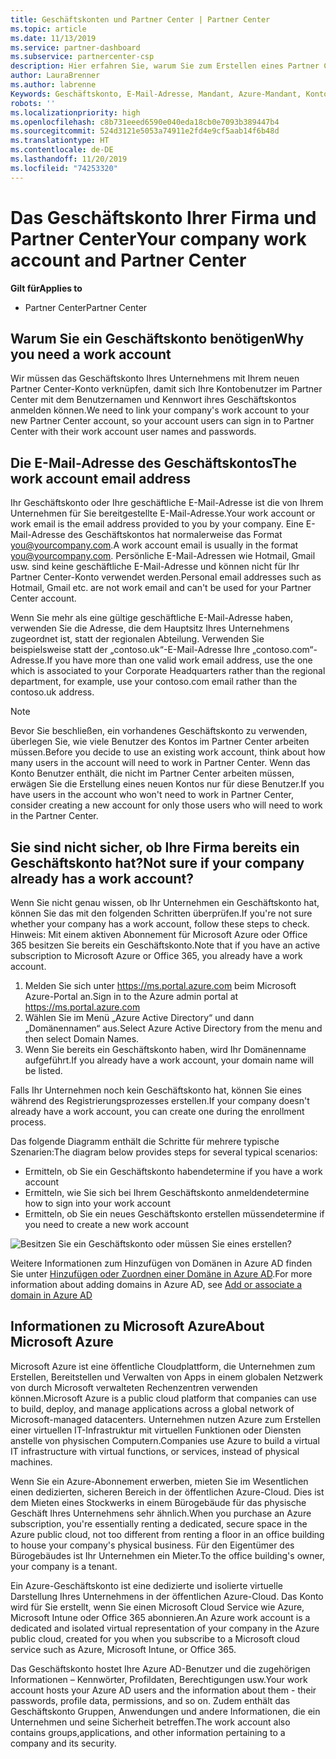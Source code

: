```yaml
---
title: Geschäftskonten und Partner Center | Partner Center
ms.topic: article
ms.date: 11/13/2019
ms.service: partner-dashboard
ms.subservice: partnercenter-csp
description: Hier erfahren Sie, warum Sie zum Erstellen eines Partner Center-Kontos ein Geschäftskonto benötigen und ob Sie bereits ein Geschäftskonto haben.
author: LauraBrenner
ms.author: labrenne
Keywords: Geschäftskonto, E-Mail-Adresse, Mandant, Azure-Mandant, Konto erstellen, Domänenname
robots: ''
ms.localizationpriority: high
ms.openlocfilehash: c8b731eeed6590e040eda18cb0e7093b389447b4
ms.sourcegitcommit: 524d3121e5053a74911e2fd4e9cf5aab14f6b48d
ms.translationtype: HT
ms.contentlocale: de-DE
ms.lasthandoff: 11/20/2019
ms.locfileid: "74253320"
---
```

# <a name="your-company-work-account-and-partner-center"></a><span data-ttu-id="f33c6-104">Das Geschäftskonto Ihrer Firma und Partner Center</span><span class="sxs-lookup"><span data-stu-id="f33c6-104">Your company work account and Partner Center</span></span>  

<span data-ttu-id="f33c6-105">**Gilt für**</span><span class="sxs-lookup"><span data-stu-id="f33c6-105">**Applies to**</span></span>

-  <span data-ttu-id="f33c6-106">Partner Center</span><span class="sxs-lookup"><span data-stu-id="f33c6-106">Partner Center</span></span>

## <a name="why-you-need-a-work-account"></a><span data-ttu-id="f33c6-107">Warum Sie ein Geschäftskonto benötigen</span><span class="sxs-lookup"><span data-stu-id="f33c6-107">Why you need a work account</span></span>

<span data-ttu-id="f33c6-108">Wir müssen das Geschäftskonto Ihres Unternehmens mit Ihrem neuen Partner Center-Konto verknüpfen, damit sich Ihre Kontobenutzer im Partner Center mit dem Benutzernamen und Kennwort ihres Geschäftskontos anmelden können.</span><span class="sxs-lookup"><span data-stu-id="f33c6-108">We need to link your company's work account to your new Partner Center account, so your account users can sign in to Partner Center with their work account user names and passwords.</span></span>

## <a name="the-work-account-email-address"></a><span data-ttu-id="f33c6-109">Die E-Mail-Adresse des Geschäftskontos</span><span class="sxs-lookup"><span data-stu-id="f33c6-109">The work account email address</span></span>

<span data-ttu-id="f33c6-110">Ihr Geschäftskonto oder Ihre geschäftliche E-Mail-Adresse ist die von Ihrem Unternehmen für Sie bereitgestellte E-Mail-Adresse.</span><span class="sxs-lookup"><span data-stu-id="f33c6-110">Your work account or work email is the email address provided to you by your company.</span></span> <span data-ttu-id="f33c6-111">Eine E-Mail-Adresse des Geschäftskontos hat normalerweise das Format you@yourcompany.com.</span><span class="sxs-lookup"><span data-stu-id="f33c6-111">A work account email is usually in the format you@yourcompany.com.</span></span> <span data-ttu-id="f33c6-112">Persönliche E-Mail-Adressen wie Hotmail, Gmail usw. sind keine geschäftliche E-Mail-Adresse und können nicht für Ihr Partner Center-Konto verwendet werden.</span><span class="sxs-lookup"><span data-stu-id="f33c6-112">Personal email addresses such as Hotmail, Gmail etc. are not work email and can't be used for your Partner Center account.</span></span> 

<span data-ttu-id="f33c6-113">Wenn Sie mehr als eine gültige geschäftliche E-Mail-Adresse haben, verwenden Sie die Adresse, die dem Hauptsitz Ihres Unternehmens zugeordnet ist, statt der regionalen Abteilung. Verwenden Sie beispielsweise statt der „contoso.uk“-E-Mail-Adresse Ihre „contoso.com“-Adresse.</span><span class="sxs-lookup"><span data-stu-id="f33c6-113">If you have more than one valid work email address, use the one which is associated to your Corporate Headquarters rather than the regional department, for example, use your contoso.com email rather than the contoso.uk address.</span></span>

> [!NOTE]  
>  <span data-ttu-id="f33c6-114">Bevor Sie beschließen, ein vorhandenes Geschäftskonto zu verwenden, überlegen Sie, wie viele Benutzer des Kontos im Partner Center arbeiten müssen.</span><span class="sxs-lookup"><span data-stu-id="f33c6-114">Before you decide to use an existing work account, think about how many users in the account will need to work in Partner Center.</span></span> <span data-ttu-id="f33c6-115">Wenn das Konto Benutzer enthält, die nicht im Partner Center arbeiten müssen, erwägen Sie die Erstellung eines neuen Kontos nur für diese Benutzer.</span><span class="sxs-lookup"><span data-stu-id="f33c6-115">If you have users in the account who won't need to work in Partner Center, consider creating a new account for only those users who will need to work in the Partner Center.</span></span>


## <a name="not-sure-if-your-company-already-has-a-work-account"></a><span data-ttu-id="f33c6-116">Sie sind nicht sicher, ob Ihre Firma bereits ein Geschäftskonto hat?</span><span class="sxs-lookup"><span data-stu-id="f33c6-116">Not sure if your company already has a work account?</span></span>

<span data-ttu-id="f33c6-117">Wenn Sie nicht genau wissen, ob Ihr Unternehmen ein Geschäftskonto hat, können Sie das mit den folgenden Schritten überprüfen.</span><span class="sxs-lookup"><span data-stu-id="f33c6-117">If you're not sure whether your company has a work account, follow these steps to check.</span></span> <span data-ttu-id="f33c6-118">Hinweis: Mit einem aktiven Abonnement für Microsoft Azure oder Office 365 besitzen Sie bereits ein Geschäftskonto.</span><span class="sxs-lookup"><span data-stu-id="f33c6-118">Note that if you have an active subscription to Microsoft Azure or Office 365, you already have a work account.</span></span>

1.  <span data-ttu-id="f33c6-119">Melden Sie sich unter https://ms.portal.azure.com beim Microsoft Azure-Portal an.</span><span class="sxs-lookup"><span data-stu-id="f33c6-119">Sign in to the Azure admin portal at https://ms.portal.azure.com</span></span>
2.  <span data-ttu-id="f33c6-120">Wählen Sie im Menü „Azure Active Directory“ und dann „Domänennamen“ aus.</span><span class="sxs-lookup"><span data-stu-id="f33c6-120">Select Azure Active Directory from the menu and then select Domain Names.</span></span>
3.  <span data-ttu-id="f33c6-121">Wenn Sie bereits ein Geschäftskonto haben, wird Ihr Domänenname aufgeführt.</span><span class="sxs-lookup"><span data-stu-id="f33c6-121">If you already have a work account, your domain name will be listed.</span></span>

<span data-ttu-id="f33c6-122">Falls Ihr Unternehmen noch kein Geschäftskonto hat, können Sie eines während des Registrierungsprozesses erstellen.</span><span class="sxs-lookup"><span data-stu-id="f33c6-122">If your company doesn't already have a work account, you can create one during the enrollment process.</span></span>

<span data-ttu-id="f33c6-123">Das folgende Diagramm enthält die Schritte für mehrere typische Szenarien:</span><span class="sxs-lookup"><span data-stu-id="f33c6-123">The diagram below provides steps for several typical scenarios:</span></span>

- <span data-ttu-id="f33c6-124">Ermitteln, ob Sie ein Geschäftskonto haben</span><span class="sxs-lookup"><span data-stu-id="f33c6-124">determine if you have a work account</span></span> 
- <span data-ttu-id="f33c6-125">Ermitteln, wie Sie sich bei Ihrem Geschäftskonto anmelden</span><span class="sxs-lookup"><span data-stu-id="f33c6-125">determine how to sign into your work account</span></span> 
- <span data-ttu-id="f33c6-126">Ermitteln, ob Sie ein neues Geschäftskonto erstellen müssen</span><span class="sxs-lookup"><span data-stu-id="f33c6-126">determine if you need to create a new work account</span></span>


![Besitzen Sie ein Geschäftskonto oder müssen Sie eines erstellen?](images/onboardingAADFlow.png)

<span data-ttu-id="f33c6-128">Weitere Informationen zum Hinzufügen von Domänen in Azure AD finden Sie unter [Hinzufügen oder Zuordnen einer Domäne in Azure AD](https://docs.microsoft.com/azure/active-directory/active-directory-add-domain).</span><span class="sxs-lookup"><span data-stu-id="f33c6-128">For more information about adding domains in Azure AD, see [Add or associate a domain in Azure AD](https://docs.microsoft.com/azure/active-directory/active-directory-add-domain)</span></span>

## <a name="about-microsoft-azure"></a><span data-ttu-id="f33c6-129">Informationen zu Microsoft Azure</span><span class="sxs-lookup"><span data-stu-id="f33c6-129">About Microsoft Azure</span></span>

<span data-ttu-id="f33c6-130">Microsoft Azure ist eine öffentliche Cloudplattform, die Unternehmen zum Erstellen, Bereitstellen und Verwalten von Apps in einem globalen Netzwerk von durch Microsoft verwalteten Rechenzentren verwenden können.</span><span class="sxs-lookup"><span data-stu-id="f33c6-130">Microsoft Azure is a public cloud platform that companies can use to build, deploy, and manage applications across a global network of Microsoft-managed datacenters.</span></span> <span data-ttu-id="f33c6-131">Unternehmen nutzen Azure zum Erstellen einer virtuellen IT-Infrastruktur mit virtuellen Funktionen oder Diensten anstelle von physischen Computern.</span><span class="sxs-lookup"><span data-stu-id="f33c6-131">Companies use Azure to build a virtual IT infrastructure with virtual functions, or services, instead of physical machines.</span></span> 

<span data-ttu-id="f33c6-132">Wenn Sie ein Azure-Abonnement erwerben, mieten Sie im Wesentlichen einen dedizierten, sicheren Bereich in der öffentlichen Azure-Cloud. Dies ist dem Mieten eines Stockwerks in einem Bürogebäude für das physische Geschäft Ihres Unternehmens sehr ähnlich.</span><span class="sxs-lookup"><span data-stu-id="f33c6-132">When you purchase an Azure subscription, you're essentially renting a dedicated, secure space in the Azure public cloud, not too different from renting a floor in an office building to house your company's physical business.</span></span> <span data-ttu-id="f33c6-133">Für den Eigentümer des Bürogebäudes ist Ihr Unternehmen ein Mieter.</span><span class="sxs-lookup"><span data-stu-id="f33c6-133">To the office building's owner, your company is a tenant.</span></span> 

<span data-ttu-id="f33c6-134">Ein Azure-Geschäftskonto ist eine dedizierte und isolierte virtuelle Darstellung Ihres Unternehmens in der öffentlichen Azure-Cloud. Das Konto wird für Sie erstellt, wenn Sie einen Microsoft Cloud Service wie Azure, Microsoft Intune oder Office 365 abonnieren.</span><span class="sxs-lookup"><span data-stu-id="f33c6-134">An Azure work account is a dedicated and isolated virtual representation of your company in the Azure public cloud, created for you when you subscribe to a Microsoft cloud service such as Azure, Microsoft Intune, or Office 365.</span></span> 

<span data-ttu-id="f33c6-135">Das Geschäftskonto hostet Ihre Azure AD-Benutzer und die zugehörigen Informationen – Kennwörter, Profildaten, Berechtigungen usw.</span><span class="sxs-lookup"><span data-stu-id="f33c6-135">Your work account hosts your Azure AD users and the information about them - their passwords, profile data, permissions, and so on.</span></span> <span data-ttu-id="f33c6-136">Zudem enthält das Geschäftskonto Gruppen, Anwendungen und andere Informationen, die ein Unternehmen und seine Sicherheit betreffen.</span><span class="sxs-lookup"><span data-stu-id="f33c6-136">The work account also contains groups,applications, and other information pertaining to a company and its security.</span></span> 
